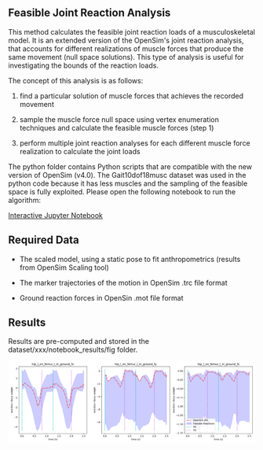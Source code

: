 Feasible Joint Reaction Analysis
---

This method calculates the feasible joint reaction loads of a musculoskeletal
model. It is an extended version of the OpenSim's joint reaction analysis, that
accounts for different realizations of muscle forces that produce the same
movement (null space solutions). This type of analysis is useful for
investigating the bounds of the reaction loads.

The concept of this analysis is as follows:

1. find a particular solution of muscle forces that achieves the recorded
movement

2. sample the muscle force null space using vertex enumeration techniques and
calculate the feasible muscle forces (step 1)

3. perform multiple joint reaction analyses for each different muscle force
realization to calculate the joint loads

The python folder contains Python scripts that are compatible with the new
version of OpenSim (v4.0). The Gait10dof18musc dataset was used in the python
code because it has less muscles and the sampling of the feasible space is fully
exploited. Please open the following notebook to run the algorithm:

[Interactive Jupyter Notebook](file:python/feasible_joint_reaction_loads.ipynb)

Required Data
---

- The scaled model, using a static pose to fit anthropometrics (results from
  OpenSim Scaling tool)

- The marker trajectories of the motion in OpenSim .trc file format

- Ground reaction forces in OpenSin .mot file format


Results
---

Results are pre-computed and stored in the dataset/xxx/notebook_results/fig folder.

![Normalized Joint Reaction Loads](dataset/Gait10dof18musc/notebook_results/fig/hip_l.png)
